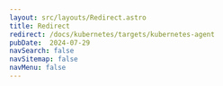 ```yaml
---
layout: src/layouts/Redirect.astro
title: Redirect
redirect: /docs/kubernetes/targets/kubernetes-agent
pubDate:  2024-07-29
navSearch: false
navSitemap: false
navMenu: false
---
```

